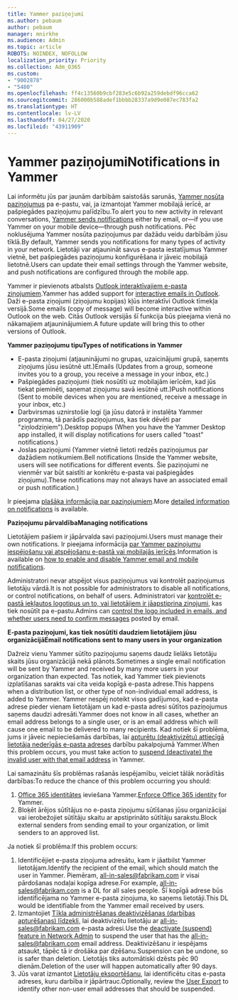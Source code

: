 ```yaml
---
title: Yammer paziņojumi
ms.author: pebaum
author: pebaum
manager: mnirkhe
ms.audience: Admin
ms.topic: article
ROBOTS: NOINDEX, NOFOLLOW
localization_priority: Priority
ms.collection: Adm_O365
ms.custom:
- "9002878"
- "5480"
ms.openlocfilehash: ff4c13560b9cbf283e5c6b92a259debdf96cca62
ms.sourcegitcommit: 286000b588adef1bbbb28337a9d9e087ec783fa2
ms.translationtype: HT
ms.contentlocale: lv-LV
ms.lasthandoff: 04/27/2020
ms.locfileid: "43911909"
---
```

# <a name="notifications-in-yammer"></a><span data-ttu-id="f98ca-102">Yammer paziņojumi</span><span class="sxs-lookup"><span data-stu-id="f98ca-102">Notifications in Yammer</span></span>

<span data-ttu-id="f98ca-103">Lai informētu jūs par jaunām darbībām saistošās sarunās, [Yammer nosūta paziņojumus](https://support.microsoft.com/en-gb/office/enable-or-disable-yammer-email-and-phone-notifications-93e530e0-189f-4768-8f28-7683d48cc996) pa e-pastu, vai, ja izmantojat Yammer mobilajā ierīcē, ar pašpiegādes paziņojumu palīdzību.</span><span class="sxs-lookup"><span data-stu-id="f98ca-103">To alert you to new activity in relevant conversations, [Yammer sends notifications](https://support.microsoft.com/en-gb/office/enable-or-disable-yammer-email-and-phone-notifications-93e530e0-189f-4768-8f28-7683d48cc996) either by email, or—if you use Yammer on your mobile device—through push notifications.</span></span> <span data-ttu-id="f98ca-104">Pēc noklusējuma Yammer nosūta paziņojumus par dažādu veidu darbībām jūsu tīklā.</span><span class="sxs-lookup"><span data-stu-id="f98ca-104">By default, Yammer sends you notifications for many types of activity in your network.</span></span> <span data-ttu-id="f98ca-105">Lietotāji var atjaunināt savus e-pasta iestatījumus Yammer vietnē, bet pašpiegādes paziņojumu konfigurēšana ir jāveic mobilajā lietotnē.</span><span class="sxs-lookup"><span data-stu-id="f98ca-105">Users can update their email settings through the Yammer website, and push notifications are configured through the mobile app.</span></span> 

<span data-ttu-id="f98ca-106">Yammer ir pievienots atbalsts [Outlook interaktīvajiem e-pasta ziņojumiem](https://techcommunity.microsoft.com/t5/outlook-blog/interactive-yammer-emails-in-outlook-on-the-web-are-here/ba-p/1209420).</span><span class="sxs-lookup"><span data-stu-id="f98ca-106">Yammer has added support for [interactive emails in Outlook](https://techcommunity.microsoft.com/t5/outlook-blog/interactive-yammer-emails-in-outlook-on-the-web-are-here/ba-p/1209420).</span></span> <span data-ttu-id="f98ca-107">Daži e-pasta ziņojumi (ziņojumu kopijas) kļūs interaktīvi Outlook tīmekļa versijā.</span><span class="sxs-lookup"><span data-stu-id="f98ca-107">Some emails (copy of message) will become interactive within Outlook on the web.</span></span> <span data-ttu-id="f98ca-108">Citās Outlook versijās šī funkcija būs pieejama vienā no nākamajiem atjauninājumiem.</span><span class="sxs-lookup"><span data-stu-id="f98ca-108">A future update will bring this to other versions of Outlook.</span></span>

<span data-ttu-id="f98ca-109">**Yammer paziņojumu tipu**</span><span class="sxs-lookup"><span data-stu-id="f98ca-109">**Types of notifications in Yammer**</span></span>

- <span data-ttu-id="f98ca-110">E-pasta ziņojumi (atjauninājumi no grupas, uzaicinājumi grupā, saņemts ziņojums jūsu iesūtnē utt.)</span><span class="sxs-lookup"><span data-stu-id="f98ca-110">Emails (Updates from a group, someone invites you to a group, you receive a message in your inbox, etc.)</span></span>
- <span data-ttu-id="f98ca-111">Pašpiegādes paziņojumi (tiek nosūtīti uz mobilajām ierīcēm, kad jūs tiekat pieminēti, saņemat ziņojumu savā iesūtnē utt.)</span><span class="sxs-lookup"><span data-stu-id="f98ca-111">Push notifications (Sent to mobile devices when you are mentioned, receive a message in your inbox, etc.)</span></span>
- <span data-ttu-id="f98ca-112">Darbvirsmas uznirstošie logi (ja jūsu datorā ir instalēta Yammer programma, tā parādīs paziņojumus, kas tiek dēvēti par "ziņlodziņiem").</span><span class="sxs-lookup"><span data-stu-id="f98ca-112">Desktop popups (When you have the Yammer Desktop app installed, it will display notifications for users called "toast" notifications.)</span></span>
- <span data-ttu-id="f98ca-113">Joslas paziņojumi (Yammer vietnē lietoti redzēs paziņojumus par dažādiem notikumiem.</span><span class="sxs-lookup"><span data-stu-id="f98ca-113">Bell notifications (Inside the Yammer website, users will see notifications for different events.</span></span> <span data-ttu-id="f98ca-114">Šie paziņojumi ne vienmēr var būt saistīti ar konkrētu e-pasta vai pašpiegādes ziņojumu).</span><span class="sxs-lookup"><span data-stu-id="f98ca-114">These notifications may not always have an associated email or push notification.)</span></span>

<span data-ttu-id="f98ca-115">Ir pieejama [plašāka informācija par paziņojumiem](https://support.microsoft.com/en-gb/office/enable-or-disable-yammer-email-and-phone-notifications-93e530e0-189f-4768-8f28-7683d48cc996).</span><span class="sxs-lookup"><span data-stu-id="f98ca-115">More [detailed information on notifications](https://support.microsoft.com/en-gb/office/enable-or-disable-yammer-email-and-phone-notifications-93e530e0-189f-4768-8f28-7683d48cc996) is available.</span></span>

<span data-ttu-id="f98ca-116">**Paziņojumu pārvaldība**</span><span class="sxs-lookup"><span data-stu-id="f98ca-116">**Managing notifications**</span></span>

<span data-ttu-id="f98ca-117">Lietotājiem pašiem ir jāpārvalda savi paziņojumi.</span><span class="sxs-lookup"><span data-stu-id="f98ca-117">Users must manage their own notifications.</span></span> <span data-ttu-id="f98ca-118">Ir pieejama informācija [par Yammer paziņojumu iespējošanu vai atspējošanu e-pastā vai mobilajās ierīcēs](https://support.microsoft.com/en-gb/office/enable-or-disable-yammer-email-and-phone-notifications-93e530e0-189f-4768-8f28-7683d48cc996).</span><span class="sxs-lookup"><span data-stu-id="f98ca-118">Information is available on [how to enable and disable Yammer email and mobile notifications](https://support.microsoft.com/en-gb/office/enable-or-disable-yammer-email-and-phone-notifications-93e530e0-189f-4768-8f28-7683d48cc996).</span></span> 

<span data-ttu-id="f98ca-119">Administratori nevar atspējot visus paziņojumus vai kontrolēt paziņojumus lietotāju vārdā.</span><span class="sxs-lookup"><span data-stu-id="f98ca-119">It is not possible for administrators to disable all notifications, or control notifications, on behalf of users.</span></span> <span data-ttu-id="f98ca-120">Administratori var [kontrolēt e-pastā iekļautos logotipus un to, vai lietotājiem ir jāapstiprina ziņojumi,](https://docs.microsoft.com/yammer/configure-your-yammer-network/configure-email-and-yammer) kas tiek nosūtīt pa e-pastu.</span><span class="sxs-lookup"><span data-stu-id="f98ca-120">Admins can [control the logo included in emails, and whether users need to confirm messages](https://docs.microsoft.com/yammer/configure-your-yammer-network/configure-email-and-yammer) posted by email.</span></span>

<span data-ttu-id="f98ca-121">**E-pasta paziņojumi, kas tiek nosūtīti daudziem lietotājiem jūsu organizācijā**</span><span class="sxs-lookup"><span data-stu-id="f98ca-121">**Email notifications sent to many users in your organization**</span></span>

<span data-ttu-id="f98ca-122">Dažreiz vienu Yammer sūtīto paziņojumu saņems daudz lielāks lietotāju skaits jūsu organizācijā nekā plānots.</span><span class="sxs-lookup"><span data-stu-id="f98ca-122">Sometimes a single email notification will be sent by Yammer and received by many more users in your organization than expected.</span></span> <span data-ttu-id="f98ca-123">Tas notiek, kad Yammer tiek pievienots izplatīšanas sarakts vai cita veida kopīgā e-pasta adrese.</span><span class="sxs-lookup"><span data-stu-id="f98ca-123">This happens when a distribution list, or other type of non-individual email address, is added to Yammer.</span></span> <span data-ttu-id="f98ca-124">Yammer nespēj noteikt visos gadījumos, kad e-pasta adrese pieder vienam lietotājam un kad e-pasta adresi sūtītos paziņojumus saņems daudzi adresāti.</span><span class="sxs-lookup"><span data-stu-id="f98ca-124">Yammer does not know in all cases, whether an email address belongs to a single user, or is an email address which will cause one email to be delivered to many recipients.</span></span> <span data-ttu-id="f98ca-125">Kad notiek šī problēma, jums ir jāveic nepieciešamās darbības, lai [apturētu (deaktivizētu) attiecīgā lietotāja nederīgās e-pasta adreses](https://docs.microsoft.com/yammer/manage-yammer-users/add-block-or-remove-users#remove-users) darbību pakalpojumā Yammer.</span><span class="sxs-lookup"><span data-stu-id="f98ca-125">When this problem occurs, you must take action to [suspend (deactivate) the invalid user with that email address](https://docs.microsoft.com/yammer/manage-yammer-users/add-block-or-remove-users#remove-users) in Yammer.</span></span> 

<span data-ttu-id="f98ca-126">Lai samazinātu šīs problēmas rašanās iespējamību, veiciet tālāk norādītās darbības:</span><span class="sxs-lookup"><span data-stu-id="f98ca-126">To reduce the chance of this problem occurring you should:</span></span>

1. <span data-ttu-id="f98ca-127">[Office 365 identitātes](https://docs.microsoft.com/yammer/configure-your-yammer-network/enforce-office-365-identity) ieviešana Yammer.</span><span class="sxs-lookup"><span data-stu-id="f98ca-127">[Enforce Office 365 identity](https://docs.microsoft.com/yammer/configure-your-yammer-network/enforce-office-365-identity) for Yammer.</span></span>
2. <span data-ttu-id="f98ca-128">Bloķēt ārējos sūtītājus no e-pasta ziņojumu sūtīšanas jūsu organizācijai vai ierobežojiet sūtītāju skaitu ar apstiprināto sūtītāju sarakstu.</span><span class="sxs-lookup"><span data-stu-id="f98ca-128">Block external senders from sending email to your organization, or limit senders to an approved list.</span></span>

<span data-ttu-id="f98ca-129">Ja notiek šī problēma:</span><span class="sxs-lookup"><span data-stu-id="f98ca-129">If this problem occurs:</span></span>

1. <span data-ttu-id="f98ca-130">Identificējiet e-pasta ziņojuma adresātu, kam ir jāatbilst Yammer lietotājam.</span><span class="sxs-lookup"><span data-stu-id="f98ca-130">Identify the recipient of the email, which should match the user in Yammer.</span></span> <span data-ttu-id="f98ca-131">Piemēram, all-in-sales@fabrikam.com ir visai pārdošanas nodaļai kopīga adrese.</span><span class="sxs-lookup"><span data-stu-id="f98ca-131">For example, all-in-sales@fabrikam.com is a DL for all sales people.</span></span> <span data-ttu-id="f98ca-132">Šī kopīgā adrese būs identificējama no Yammer e-pasta ziņojuma, ko saņems lietotāji.</span><span class="sxs-lookup"><span data-stu-id="f98ca-132">This DL would be identifiable from the Yammer email received by users.</span></span>
2. <span data-ttu-id="f98ca-133">Izmantojiet [Tīkla administrēšanas deaktivizēšanas (darbības apturēšanas) līdzekli,](https://docs.microsoft.com/yammer/manage-yammer-users/add-block-or-remove-users#remove-users) lai deaktivizētu lietotāju ar all-in-sales@fabrikam.com e-pasta adresi.</span><span class="sxs-lookup"><span data-stu-id="f98ca-133">Use the [deactivate (suspend) feature in Network Admin](https://docs.microsoft.com/yammer/manage-yammer-users/add-block-or-remove-users#remove-users) to suspend the user that has the all-in-sales@fabrikam.com email address.</span></span> <span data-ttu-id="f98ca-134">Deaktivizēšanu ir iespējams atsaukt, tāpēc tā ir drošāka par dzēšanu.</span><span class="sxs-lookup"><span data-stu-id="f98ca-134">Suspension can be undone, so is safer than deletion.</span></span> <span data-ttu-id="f98ca-135">Lietotājs tiks automātiski dzēsts pēc 90 dienām.</span><span class="sxs-lookup"><span data-stu-id="f98ca-135">Deletion of the user will happen automatically after 90 days.</span></span>
3. <span data-ttu-id="f98ca-136">Jūs varat izmantot [Lietotāju eksportēšanu](https://docs.microsoft.com/yammer/manage-security-and-compliance/export-yammer-enterprise-data#ExportUsers), lai identificētu citas e-pasta adreses, kuru darbība ir jāpārtrauc.</span><span class="sxs-lookup"><span data-stu-id="f98ca-136">Optionally, review the [User Export](https://docs.microsoft.com/yammer/manage-security-and-compliance/export-yammer-enterprise-data#ExportUsers) to identify other non-user email addresses that should be suspended.</span></span>
